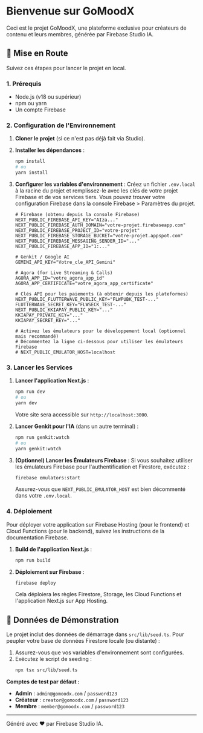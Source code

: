 # Bienvenue sur GoMoodX

Ceci est le projet GoMoodX, une plateforme exclusive pour créateurs de contenu et leurs membres, générée par Firebase Studio IA.

## 🚀 Mise en Route

Suivez ces étapes pour lancer le projet en local.

### 1. Prérequis

- Node.js (v18 ou supérieur)
- npm ou yarn
- Un compte Firebase

### 2. Configuration de l'Environnement

1.  **Cloner le projet** (si ce n'est pas déjà fait via Studio).
2.  **Installer les dépendances** :
    ```bash
    npm install
    # ou
    yarn install
    ```
3.  **Configurer les variables d'environnement** :
    Créez un fichier `.env.local` à la racine du projet et remplissez-le avec les clés de votre projet Firebase et de vos services tiers. Vous pouvez trouver votre configuration Firebase dans la console Firebase > Paramètres du projet.

    ```env
    # Firebase (obtenu depuis la console Firebase)
    NEXT_PUBLIC_FIREBASE_API_KEY="AIza..."
    NEXT_PUBLIC_FIREBASE_AUTH_DOMAIN="votre-projet.firebaseapp.com"
    NEXT_PUBLIC_FIREBASE_PROJECT_ID="votre-projet"
    NEXT_PUBLIC_FIREBASE_STORAGE_BUCKET="votre-projet.appspot.com"
    NEXT_PUBLIC_FIREBASE_MESSAGING_SENDER_ID="..."
    NEXT_PUBLIC_FIREBASE_APP_ID="1:..."

    # Genkit / Google AI
    GEMINI_API_KEY="Votre_cle_API_Gemini"
    
    # Agora (for Live Streaming & Calls)
    AGORA_APP_ID="votre_agora_app_id"
    AGORA_APP_CERTIFICATE="votre_agora_app_certificate"

    # Clés API pour les paiements (à obtenir depuis les plateformes)
    NEXT_PUBLIC_FLUTTERWAVE_PUBLIC_KEY="FLWPUBK_TEST-..."
    FLUTTERWAVE_SECRET_KEY="FLWSECK_TEST-..."
    NEXT_PUBLIC_KKIAPAY_PUBLIC_KEY="..."
    KKIAPAY_PRIVATE_KEY="..."
    KKIAPAY_SECRET_KEY="..."

    # Activez les émulateurs pour le développement local (optionnel mais recommandé)
    # Décommentez la ligne ci-dessous pour utiliser les émulateurs Firebase
    # NEXT_PUBLIC_EMULATOR_HOST=localhost
    ```

### 3. Lancer les Services

1.  **Lancer l'application Next.js** :
    ```bash
    npm run dev
    # ou
    yarn dev
    ```
    Votre site sera accessible sur `http://localhost:3000`.

2.  **Lancer Genkit pour l'IA** (dans un autre terminal) :
    ```bash
    npm run genkit:watch
    # ou
    yarn genkit:watch
    ```

3.  **(Optionnel) Lancer les Émulateurs Firebase** :
    Si vous souhaitez utiliser les émulateurs Firebase pour l'authentification et Firestore, exécutez :
    ```bash
    firebase emulators:start
    ```
    Assurez-vous que `NEXT_PUBLIC_EMULATOR_HOST` est bien décommenté dans votre `.env.local`.

### 4. Déploiement

Pour déployer votre application sur Firebase Hosting (pour le frontend) et Cloud Functions (pour le backend), suivez les instructions de la documentation Firebase.

1.  **Build de l'application Next.js** :
    ```bash
    npm run build
    ```
2.  **Déploiement sur Firebase** :
    ```bash
    firebase deploy
    ```
    Cela déploiera les règles Firestore, Storage, les Cloud Functions et l'application Next.js sur App Hosting.

## 📝 Données de Démonstration

Le projet inclut des données de démarrage dans `src/lib/seed.ts`. Pour peupler votre base de données Firestore locale (ou distante) :

1.  Assurez-vous que vos variables d'environnement sont configurées.
2.  Exécutez le script de seeding :
    ```bash
    npx tsx src/lib/seed.ts
    ```

**Comptes de test par défaut :**
-   **Admin** : `admin@gomoodx.com` / `password123`
-   **Créateur** : `creator@gomoodx.com` / `password123`
-   **Membre** : `member@gomoodx.com` / `password123`

---
Généré avec ❤️ par Firebase Studio IA.
